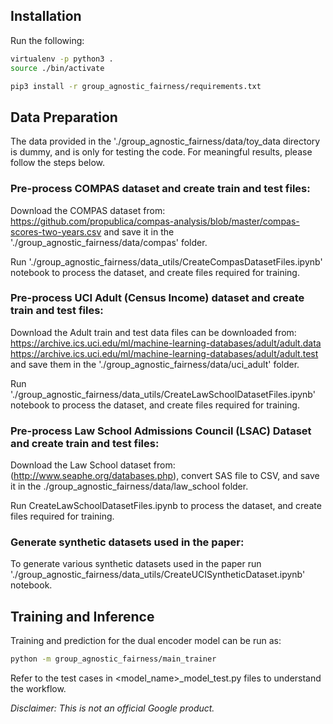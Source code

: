 ## Installation

Run the following:
```bash
virtualenv -p python3 .
source ./bin/activate

pip3 install -r group_agnostic_fairness/requirements.txt
```

## Data Preparation

The data provided in the './group_agnostic_fairness/data/toy_data directory is dummy, and is only for testing the code.
For meaningful results, please follow the steps below.

### Pre-process COMPAS dataset and create train and test files:

Download the COMPAS dataset from:
https://github.com/propublica/compas-analysis/blob/master/compas-scores-two-years.csv
and save it in the './group_agnostic_fairness/data/compas' folder.

Run './group_agnostic_fairness/data_utils/CreateCompasDatasetFiles.ipynb' notebook to process the dataset, and create files required for training.

### Pre-process UCI Adult (Census Income) dataset and create train and test files:

Download the Adult train and test data files can be downloaded from: https://archive.ics.uci.edu/ml/machine-learning-databases/adult/adult.data https://archive.ics.uci.edu/ml/machine-learning-databases/adult/adult.test and save them in the './group_agnostic_fairness/data/uci_adult' folder.

Run './group_agnostic_fairness/data_utils/CreateLawSchoolDatasetFiles.ipynb' notebook to process the dataset, and create files required for training.


### Pre-process Law School Admissions Council (LSAC) Dataset and create train and test files:

Download the Law School dataset from: (http://www.seaphe.org/databases.php), convert SAS file to CSV, and save it in the ./group_agnostic_fairness/data/law_school folder.

Run CreateLawSchoolDatasetFiles.ipynb to process the dataset, and create files required for training.


### Generate synthetic datasets used in the paper:

To generate various synthetic datasets used in the paper run './group_agnostic_fairness/data_utils/CreateUCISyntheticDataset.ipynb' notebook.

## Training and Inference

Training and prediction for the dual encoder model can be run as:

```bash
python -m group_agnostic_fairness/main_trainer
```
Refer to the test cases in <model_name>_model_test.py files to understand the workflow.

*Disclaimer: This is not an official Google product.*
